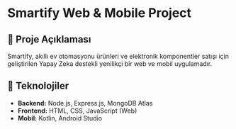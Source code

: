 # Smartify Web & Mobile Project

## 📌 Proje Açıklaması
Smartify, akıllı ev otomasyonu ürünleri ve elektronik komponentler satışı için geliştirilen Yapay Zeka destekli yenilikçi bir web ve mobil uygulamadır.

## 🚀 Teknolojiler
- **Backend:** Node.js, Express.js, MongoDB Atlas
- **Frontend:** HTML, CSS, JavaScript (Web)
- **Mobil:** Kotlin, Android Studio
